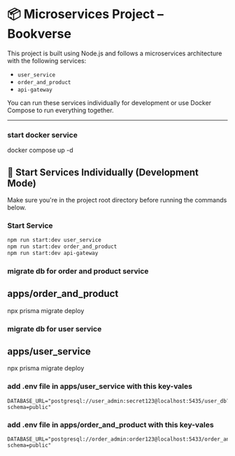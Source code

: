 # 📦 Microservices Project – Bookverse

This project is built using Node.js and follows a microservices architecture with the following services:

- `user_service`
- `order_and_product`
- `api-gateway`

You can run these services individually for development or use Docker Compose to run everything together.

---
### start docker service 
  docker compose up -d


## 🚀 Start Services Individually (Development Mode)

Make sure you're in the project root directory before running the commands below.

### Start  Service
```bash
npm run start:dev user_service
npm run start:dev order_and_product
npm run start:dev api-gateway
```


### migrate db for order and product service 
##  apps/order_and_product
npx prisma migrate deploy

### migrate db for user service 
##  apps/user_service
npx prisma migrate deploy



### add .env file in apps/user_service with this key-vales 
```
DATABASE_URL="postgresql://user_admin:secret123@localhost:5435/user_db?schema=public"
```
### add .env file in apps/order_and_product with this key-vales 
```
DATABASE_URL="postgresql://order_admin:order123@localhost:5433/order_and_product?schema=public"

```
